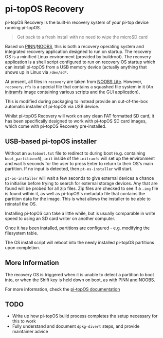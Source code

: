 # pi-topOS Recovery

pi-topOS Recovery is the built-in recovery system of your pi-top device running pi-topOS.

> Get back to a fresh install with no need to wipe the microSD card

<!-- GOAL: Get back to a fresh install with no need to wipe the microSD card, download images, or use another computer -->

Based on [PINN](https://github.com/procount/pinn)/[NOOBS](https://github.com/raspberrypi/noobs), this is both a recovery operating system and integrated recovery application designed to run on startup. The recovery OS is a minified Linux environment (provided by buildroot). The recovery application is a shell script configured to run on recovery OS startup which can install pi-topOS from a USB memory device (actually anything that shows up in Linux via `/dev/sd*`.

At present, all files in `recovery` are taken from [NOOBS Lite](https://downloads.raspberrypi.org/NOOBS_lite/images/). However, `recovery.rfs` is a special file that contains a squashed file system in it (An [initramfs](https://wiki.debian.org/initramfs) image containing various scripts and the GUI application).

This is modified during packaging to instead provide an out-of-the-box automatic installer of pi-topOS via USB device.

Whilst pi-topOS Recovery will work on any clean FAT formatted SD card, it has been specifically designed to work with pi-topOS SD card images, which come with pi-topOS Recovery pre-installed.

## USB-based pi-topOS installer

Without an `autoboot.txt` file to redirect to during boot (e.g. containing `boot_partition=5`), `init` inside of the `initramfs` will set up the environment and wait 5 seconds for the user to press Enter to return to their OS's main partition. If no input is detected, then `pt-os-installer` will start.

`pt-os-installer` will wait a few seconds to give external devices a chance to initialise before trying to search for external storage devices. Any that are found will be probed for all zip files. Zip files are checked to see if a `.img` file is found within it, as well as pi-topOS's metadata file that contains the partition data for the image. This is what allows the installer to be able to reinstall the OS.

Installing pi-topOS can take a little while, but is usually comparable in write speed to using an SD card writer on another computer.

Once it has been installed, partitions are configured - e.g. modifying the filesystem table.

The OS install script will reboot into the newly installed pi-topOS partitions upon completion.


## More Information

The recovery OS is triggered when it is unable to detect a partition to boot into, or when the Shift key is held down on boot, as with PINN and NOOBS.

For more information, check the [pi-topOS documentation](https://pi-top.github.io/docs/)

<!-- ### Partitions

The files in this package make up the files in the first partition on a modern pi-topOS SD card (Buster onwards).

### How files are managed

Partition 5 is main partition - partition 1 is mounted as /recovery in the filesystem table and `pt-recovery` handles updating the files.

`dpkg-divert` is used as FAT is not handled well.
 -->


## TODO
* Write up how pi-topOS build process completes the setup necessary for this to work
* Fully understand and document `dpkg-divert` steps, and provide maintainer advice
